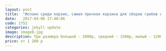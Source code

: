 ```yaml
---
layout: post
title:  "Испоин среди корзин, самая прочная корзина для сборов грибов и ягод "
date:   2017-04-06 17:40:06
code: 1752
categories: jekyll update
image: image8.jpg
description: Три размера большой - 2000р, средний - 1500р, малый - 1200р
price: от 1 200 р
---
```


